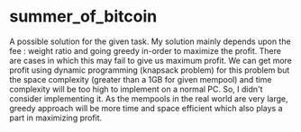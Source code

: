 # summer_of_bitcoin

A possible solution for the given task.
My solution mainly depends upon the fee : weight ratio and going greedy in-order to maximize the profit.
There are cases in which this may fail to give us maximum profit. 
We can get more profit using dynamic programming (knapsack problem) for this problem but the space complexity (greater than a 1GB for given mempool) and time complexity will be too high to implement on a normal PC. So, I didn't consider implementing it.
As the mempools in the real world are very large, greedy approach will be more time and space efficient which also plays a part in maximizing profit.  

